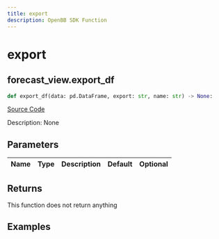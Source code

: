 ```yaml
---
title: export
description: OpenBB SDK Function
---
```


# export

## forecast_view.export_df

```python title='openbb_terminal/forecast/forecast_view.py'
def export_df(data: pd.DataFrame, export: str, name: str) -> None:
```
[Source Code](https://github.com/OpenBB-finance/OpenBBTerminal/tree/main/openbb_terminal/forecast/forecast_view.py#L270)

Description: None

## Parameters

| Name | Type | Description | Default | Optional |
| ---- | ---- | ----------- | ------- | -------- |

## Returns

This function does not return anything

## Examples


